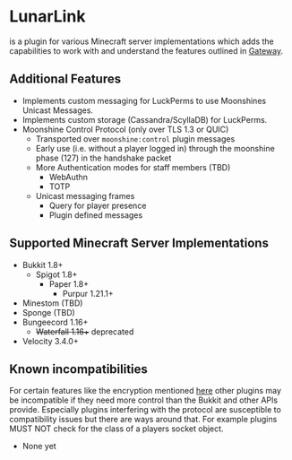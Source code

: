 # LunarLink

is a plugin for various Minecraft server implementations which adds the capabilities to work with
and understand the features outlined in [Gateway](../Gateway/README.md).

## Additional Features
- Implements custom messaging for LuckPerms to use Moonshines Unicast Messages.
- Implements custom storage (Cassandra/ScyllaDB) for LuckPerms.
- Moonshine Control Protocol (only over TLS 1.3 or QUIC)
  - Transported over `moonshine:control` plugin messages
  - Early use (i.e. without a player logged in) through the moonshine phase (127) in the handshake packet
  - More Authentication modes for staff members (TBD)
    - WebAuthn
    - TOTP
  - Unicast messaging frames
    - Query for player presence
    - Plugin defined messages

## Supported Minecraft Server Implementations
- Bukkit 1.8+
  - Spigot 1.8+
    - Paper 1.8+
      - Purpur 1.21.1+
- Minestom (TBD)
- Sponge (TBD)
- Bungeecord 1.16+
  - ~~Waterfall 1.16+~~ deprecated
- Velocity 3.4.0+

## Known incompatibilities
For certain features like the encryption mentioned [here](../Gateway/README.md) other plugins may be incompatible if they need more control
than the Bukkit and other APIs provide. Especially plugins interfering with the protocol are susceptible to compatibility issues but there are ways around that.
For example plugins MUST NOT check for the class of a players socket object.

- None yet

